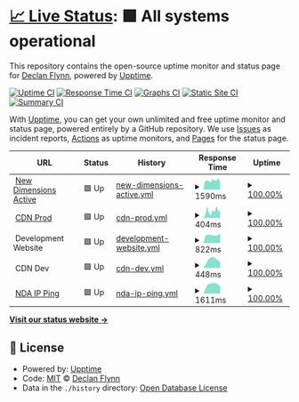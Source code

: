 # [📈 Live Status](https://flynnd6.github.io/nda-stats): <!--live status--> **🟩 All systems operational**

This repository contains the open-source uptime monitor and status page for [Declan Flynn](https://flynnd6.github.io/nda-stats), powered by [Upptime](https://github.com/upptime/upptime).

[![Uptime CI](https://github.com/flynnd6/nda-stats/workflows/Uptime%20CI/badge.svg)](https://github.com/upptime/upptime/actions?query=workflow%3A%22Uptime+CI%22)
[![Response Time CI](https://github.com/flynnd6/nda-stats/workflows/Response%20Time%20CI/badge.svg)](https://github.com/upptime/upptime/actions?query=workflow%3A%22Response+Time+CI%22)
[![Graphs CI](https://github.com/flynnd6/nda-stats/workflows/Graphs%20CI/badge.svg)](https://github.com/upptime/upptime/actions?query=workflow%3A%22Graphs+CI%22)
[![Static Site CI](https://github.com/flynnd6/nda-stats/workflows/Static%20Site%20CI/badge.svg)](https://github.com/upptime/upptime/actions?query=workflow%3A%22Static+Site+CI%22)
[![Summary CI](https://github.com/flynnd6/nda-stats/workflows/Summary%20CI/badge.svg)](https://github.com/upptime/upptime/actions?query=workflow%3A%22Summary+CI%22)

With [Upptime](https://upptime.js.org), you can get your own unlimited and free uptime monitor and status page, powered entirely by a GitHub repository. We use [Issues](https://github.com/flynnd6/nda-stats/issues) as incident reports, [Actions](https://github.com/flynnd6/nda-stats/actions) as uptime monitors, and [Pages](https://flynnd6.github.io/nda-stats) for the status page.

<!--start: status pages-->
<!-- This summary is generated by Upptime (https://github.com/upptime/upptime) -->
<!-- Do not edit this manually, your changes will be overwritten -->
<!-- prettier-ignore -->
| URL | Status | History | Response Time | Uptime |
| --- | ------ | ------- | ------------- | ------ |
| <img alt="" src="https://favicons.githubusercontent.com/newdimensionsactive.ie" height="13"> [New Dimensions Active](https://newdimensionsactive.ie) | 🟩 Up | [new-dimensions-active.yml](https://github.com/flynnd6/Monitoring/commits/HEAD/history/new-dimensions-active.yml) | <details><summary><img alt="Response time graph" src="./graphs/new-dimensions-active/response-time-week.png" height="20"> 1590ms</summary><br><a href="https://flynnd6.github.io/monitoring/history/new-dimensions-active"><img alt="Response time 1590" src="https://img.shields.io/endpoint?url=https%3A%2F%2Fraw.githubusercontent.com%2Fflynnd6%2FMonitoring%2FHEAD%2Fapi%2Fnew-dimensions-active%2Fresponse-time.json"></a><br><a href="https://flynnd6.github.io/monitoring/history/new-dimensions-active"><img alt="24-hour response time 1366" src="https://img.shields.io/endpoint?url=https%3A%2F%2Fraw.githubusercontent.com%2Fflynnd6%2FMonitoring%2FHEAD%2Fapi%2Fnew-dimensions-active%2Fresponse-time-day.json"></a><br><a href="https://flynnd6.github.io/monitoring/history/new-dimensions-active"><img alt="7-day response time 1590" src="https://img.shields.io/endpoint?url=https%3A%2F%2Fraw.githubusercontent.com%2Fflynnd6%2FMonitoring%2FHEAD%2Fapi%2Fnew-dimensions-active%2Fresponse-time-week.json"></a><br><a href="https://flynnd6.github.io/monitoring/history/new-dimensions-active"><img alt="30-day response time 1590" src="https://img.shields.io/endpoint?url=https%3A%2F%2Fraw.githubusercontent.com%2Fflynnd6%2FMonitoring%2FHEAD%2Fapi%2Fnew-dimensions-active%2Fresponse-time-month.json"></a><br><a href="https://flynnd6.github.io/monitoring/history/new-dimensions-active"><img alt="1-year response time 1590" src="https://img.shields.io/endpoint?url=https%3A%2F%2Fraw.githubusercontent.com%2Fflynnd6%2FMonitoring%2FHEAD%2Fapi%2Fnew-dimensions-active%2Fresponse-time-year.json"></a></details> | <details><summary><a href="https://flynnd6.github.io/monitoring/history/new-dimensions-active">100.00%</a></summary><a href="https://flynnd6.github.io/monitoring/history/new-dimensions-active"><img alt="All-time uptime 100.00%" src="https://img.shields.io/endpoint?url=https%3A%2F%2Fraw.githubusercontent.com%2Fflynnd6%2FMonitoring%2FHEAD%2Fapi%2Fnew-dimensions-active%2Fuptime.json"></a><br><a href="https://flynnd6.github.io/monitoring/history/new-dimensions-active"><img alt="24-hour uptime 100.00%" src="https://img.shields.io/endpoint?url=https%3A%2F%2Fraw.githubusercontent.com%2Fflynnd6%2FMonitoring%2FHEAD%2Fapi%2Fnew-dimensions-active%2Fuptime-day.json"></a><br><a href="https://flynnd6.github.io/monitoring/history/new-dimensions-active"><img alt="7-day uptime 100.00%" src="https://img.shields.io/endpoint?url=https%3A%2F%2Fraw.githubusercontent.com%2Fflynnd6%2FMonitoring%2FHEAD%2Fapi%2Fnew-dimensions-active%2Fuptime-week.json"></a><br><a href="https://flynnd6.github.io/monitoring/history/new-dimensions-active"><img alt="30-day uptime 100.00%" src="https://img.shields.io/endpoint?url=https%3A%2F%2Fraw.githubusercontent.com%2Fflynnd6%2FMonitoring%2FHEAD%2Fapi%2Fnew-dimensions-active%2Fuptime-month.json"></a><br><a href="https://flynnd6.github.io/monitoring/history/new-dimensions-active"><img alt="1-year uptime 100.00%" src="https://img.shields.io/endpoint?url=https%3A%2F%2Fraw.githubusercontent.com%2Fflynnd6%2FMonitoring%2FHEAD%2Fapi%2Fnew-dimensions-active%2Fuptime-year.json"></a></details>
| <img alt="" src="https://favicons.githubusercontent.com/cdn.newdimensionsactive.ie" height="13"> [CDN Prod](https://cdn.newdimensionsactive.ie/wp-content/uploads/2018/11/trs-white.png) | 🟩 Up | [cdn-prod.yml](https://github.com/flynnd6/Monitoring/commits/HEAD/history/cdn-prod.yml) | <details><summary><img alt="Response time graph" src="./graphs/cdn-prod/response-time-week.png" height="20"> 404ms</summary><br><a href="https://flynnd6.github.io/monitoring/history/cdn-prod"><img alt="Response time 404" src="https://img.shields.io/endpoint?url=https%3A%2F%2Fraw.githubusercontent.com%2Fflynnd6%2FMonitoring%2FHEAD%2Fapi%2Fcdn-prod%2Fresponse-time.json"></a><br><a href="https://flynnd6.github.io/monitoring/history/cdn-prod"><img alt="24-hour response time 360" src="https://img.shields.io/endpoint?url=https%3A%2F%2Fraw.githubusercontent.com%2Fflynnd6%2FMonitoring%2FHEAD%2Fapi%2Fcdn-prod%2Fresponse-time-day.json"></a><br><a href="https://flynnd6.github.io/monitoring/history/cdn-prod"><img alt="7-day response time 404" src="https://img.shields.io/endpoint?url=https%3A%2F%2Fraw.githubusercontent.com%2Fflynnd6%2FMonitoring%2FHEAD%2Fapi%2Fcdn-prod%2Fresponse-time-week.json"></a><br><a href="https://flynnd6.github.io/monitoring/history/cdn-prod"><img alt="30-day response time 404" src="https://img.shields.io/endpoint?url=https%3A%2F%2Fraw.githubusercontent.com%2Fflynnd6%2FMonitoring%2FHEAD%2Fapi%2Fcdn-prod%2Fresponse-time-month.json"></a><br><a href="https://flynnd6.github.io/monitoring/history/cdn-prod"><img alt="1-year response time 404" src="https://img.shields.io/endpoint?url=https%3A%2F%2Fraw.githubusercontent.com%2Fflynnd6%2FMonitoring%2FHEAD%2Fapi%2Fcdn-prod%2Fresponse-time-year.json"></a></details> | <details><summary><a href="https://flynnd6.github.io/monitoring/history/cdn-prod">100.00%</a></summary><a href="https://flynnd6.github.io/monitoring/history/cdn-prod"><img alt="All-time uptime 100.00%" src="https://img.shields.io/endpoint?url=https%3A%2F%2Fraw.githubusercontent.com%2Fflynnd6%2FMonitoring%2FHEAD%2Fapi%2Fcdn-prod%2Fuptime.json"></a><br><a href="https://flynnd6.github.io/monitoring/history/cdn-prod"><img alt="24-hour uptime 100.00%" src="https://img.shields.io/endpoint?url=https%3A%2F%2Fraw.githubusercontent.com%2Fflynnd6%2FMonitoring%2FHEAD%2Fapi%2Fcdn-prod%2Fuptime-day.json"></a><br><a href="https://flynnd6.github.io/monitoring/history/cdn-prod"><img alt="7-day uptime 100.00%" src="https://img.shields.io/endpoint?url=https%3A%2F%2Fraw.githubusercontent.com%2Fflynnd6%2FMonitoring%2FHEAD%2Fapi%2Fcdn-prod%2Fuptime-week.json"></a><br><a href="https://flynnd6.github.io/monitoring/history/cdn-prod"><img alt="30-day uptime 100.00%" src="https://img.shields.io/endpoint?url=https%3A%2F%2Fraw.githubusercontent.com%2Fflynnd6%2FMonitoring%2FHEAD%2Fapi%2Fcdn-prod%2Fuptime-month.json"></a><br><a href="https://flynnd6.github.io/monitoring/history/cdn-prod"><img alt="1-year uptime 100.00%" src="https://img.shields.io/endpoint?url=https%3A%2F%2Fraw.githubusercontent.com%2Fflynnd6%2FMonitoring%2FHEAD%2Fapi%2Fcdn-prod%2Fuptime-year.json"></a></details>
| <img alt="" src="https://favicons.githubusercontent.com/null" height="13"> Development Website | 🟩 Up | [development-website.yml](https://github.com/flynnd6/Monitoring/commits/HEAD/history/development-website.yml) | <details><summary><img alt="Response time graph" src="./graphs/development-website/response-time-week.png" height="20"> 822ms</summary><br><a href="https://flynnd6.github.io/monitoring/history/development-website"><img alt="Response time 822" src="https://img.shields.io/endpoint?url=https%3A%2F%2Fraw.githubusercontent.com%2Fflynnd6%2FMonitoring%2FHEAD%2Fapi%2Fdevelopment-website%2Fresponse-time.json"></a><br><a href="https://flynnd6.github.io/monitoring/history/development-website"><img alt="24-hour response time 652" src="https://img.shields.io/endpoint?url=https%3A%2F%2Fraw.githubusercontent.com%2Fflynnd6%2FMonitoring%2FHEAD%2Fapi%2Fdevelopment-website%2Fresponse-time-day.json"></a><br><a href="https://flynnd6.github.io/monitoring/history/development-website"><img alt="7-day response time 822" src="https://img.shields.io/endpoint?url=https%3A%2F%2Fraw.githubusercontent.com%2Fflynnd6%2FMonitoring%2FHEAD%2Fapi%2Fdevelopment-website%2Fresponse-time-week.json"></a><br><a href="https://flynnd6.github.io/monitoring/history/development-website"><img alt="30-day response time 822" src="https://img.shields.io/endpoint?url=https%3A%2F%2Fraw.githubusercontent.com%2Fflynnd6%2FMonitoring%2FHEAD%2Fapi%2Fdevelopment-website%2Fresponse-time-month.json"></a><br><a href="https://flynnd6.github.io/monitoring/history/development-website"><img alt="1-year response time 822" src="https://img.shields.io/endpoint?url=https%3A%2F%2Fraw.githubusercontent.com%2Fflynnd6%2FMonitoring%2FHEAD%2Fapi%2Fdevelopment-website%2Fresponse-time-year.json"></a></details> | <details><summary><a href="https://flynnd6.github.io/monitoring/history/development-website">100.00%</a></summary><a href="https://flynnd6.github.io/monitoring/history/development-website"><img alt="All-time uptime 100.00%" src="https://img.shields.io/endpoint?url=https%3A%2F%2Fraw.githubusercontent.com%2Fflynnd6%2FMonitoring%2FHEAD%2Fapi%2Fdevelopment-website%2Fuptime.json"></a><br><a href="https://flynnd6.github.io/monitoring/history/development-website"><img alt="24-hour uptime 100.00%" src="https://img.shields.io/endpoint?url=https%3A%2F%2Fraw.githubusercontent.com%2Fflynnd6%2FMonitoring%2FHEAD%2Fapi%2Fdevelopment-website%2Fuptime-day.json"></a><br><a href="https://flynnd6.github.io/monitoring/history/development-website"><img alt="7-day uptime 100.00%" src="https://img.shields.io/endpoint?url=https%3A%2F%2Fraw.githubusercontent.com%2Fflynnd6%2FMonitoring%2FHEAD%2Fapi%2Fdevelopment-website%2Fuptime-week.json"></a><br><a href="https://flynnd6.github.io/monitoring/history/development-website"><img alt="30-day uptime 100.00%" src="https://img.shields.io/endpoint?url=https%3A%2F%2Fraw.githubusercontent.com%2Fflynnd6%2FMonitoring%2FHEAD%2Fapi%2Fdevelopment-website%2Fuptime-month.json"></a><br><a href="https://flynnd6.github.io/monitoring/history/development-website"><img alt="1-year uptime 100.00%" src="https://img.shields.io/endpoint?url=https%3A%2F%2Fraw.githubusercontent.com%2Fflynnd6%2FMonitoring%2FHEAD%2Fapi%2Fdevelopment-website%2Fuptime-year.json"></a></details>
| <img alt="" src="https://favicons.githubusercontent.com/null" height="13"> CDN Dev | 🟩 Up | [cdn-dev.yml](https://github.com/flynnd6/Monitoring/commits/HEAD/history/cdn-dev.yml) | <details><summary><img alt="Response time graph" src="./graphs/cdn-dev/response-time-week.png" height="20"> 448ms</summary><br><a href="https://flynnd6.github.io/monitoring/history/cdn-dev"><img alt="Response time 448" src="https://img.shields.io/endpoint?url=https%3A%2F%2Fraw.githubusercontent.com%2Fflynnd6%2FMonitoring%2FHEAD%2Fapi%2Fcdn-dev%2Fresponse-time.json"></a><br><a href="https://flynnd6.github.io/monitoring/history/cdn-dev"><img alt="24-hour response time 309" src="https://img.shields.io/endpoint?url=https%3A%2F%2Fraw.githubusercontent.com%2Fflynnd6%2FMonitoring%2FHEAD%2Fapi%2Fcdn-dev%2Fresponse-time-day.json"></a><br><a href="https://flynnd6.github.io/monitoring/history/cdn-dev"><img alt="7-day response time 448" src="https://img.shields.io/endpoint?url=https%3A%2F%2Fraw.githubusercontent.com%2Fflynnd6%2FMonitoring%2FHEAD%2Fapi%2Fcdn-dev%2Fresponse-time-week.json"></a><br><a href="https://flynnd6.github.io/monitoring/history/cdn-dev"><img alt="30-day response time 448" src="https://img.shields.io/endpoint?url=https%3A%2F%2Fraw.githubusercontent.com%2Fflynnd6%2FMonitoring%2FHEAD%2Fapi%2Fcdn-dev%2Fresponse-time-month.json"></a><br><a href="https://flynnd6.github.io/monitoring/history/cdn-dev"><img alt="1-year response time 448" src="https://img.shields.io/endpoint?url=https%3A%2F%2Fraw.githubusercontent.com%2Fflynnd6%2FMonitoring%2FHEAD%2Fapi%2Fcdn-dev%2Fresponse-time-year.json"></a></details> | <details><summary><a href="https://flynnd6.github.io/monitoring/history/cdn-dev">100.00%</a></summary><a href="https://flynnd6.github.io/monitoring/history/cdn-dev"><img alt="All-time uptime 100.00%" src="https://img.shields.io/endpoint?url=https%3A%2F%2Fraw.githubusercontent.com%2Fflynnd6%2FMonitoring%2FHEAD%2Fapi%2Fcdn-dev%2Fuptime.json"></a><br><a href="https://flynnd6.github.io/monitoring/history/cdn-dev"><img alt="24-hour uptime 100.00%" src="https://img.shields.io/endpoint?url=https%3A%2F%2Fraw.githubusercontent.com%2Fflynnd6%2FMonitoring%2FHEAD%2Fapi%2Fcdn-dev%2Fuptime-day.json"></a><br><a href="https://flynnd6.github.io/monitoring/history/cdn-dev"><img alt="7-day uptime 100.00%" src="https://img.shields.io/endpoint?url=https%3A%2F%2Fraw.githubusercontent.com%2Fflynnd6%2FMonitoring%2FHEAD%2Fapi%2Fcdn-dev%2Fuptime-week.json"></a><br><a href="https://flynnd6.github.io/monitoring/history/cdn-dev"><img alt="30-day uptime 100.00%" src="https://img.shields.io/endpoint?url=https%3A%2F%2Fraw.githubusercontent.com%2Fflynnd6%2FMonitoring%2FHEAD%2Fapi%2Fcdn-dev%2Fuptime-month.json"></a><br><a href="https://flynnd6.github.io/monitoring/history/cdn-dev"><img alt="1-year uptime 100.00%" src="https://img.shields.io/endpoint?url=https%3A%2F%2Fraw.githubusercontent.com%2Fflynnd6%2FMonitoring%2FHEAD%2Fapi%2Fcdn-dev%2Fuptime-year.json"></a></details>
| <img alt="" src="https://favicons.githubusercontent.com/null" height="13"> [NDA IP Ping](34.255.40.57) | 🟩 Up | [nda-ip-ping.yml](https://github.com/flynnd6/Monitoring/commits/HEAD/history/nda-ip-ping.yml) | <details><summary><img alt="Response time graph" src="./graphs/nda-ip-ping/response-time-week.png" height="20"> 1611ms</summary><br><a href="https://flynnd6.github.io/monitoring/history/nda-ip-ping"><img alt="Response time 1611" src="https://img.shields.io/endpoint?url=https%3A%2F%2Fraw.githubusercontent.com%2Fflynnd6%2FMonitoring%2FHEAD%2Fapi%2Fnda-ip-ping%2Fresponse-time.json"></a><br><a href="https://flynnd6.github.io/monitoring/history/nda-ip-ping"><img alt="24-hour response time 1284" src="https://img.shields.io/endpoint?url=https%3A%2F%2Fraw.githubusercontent.com%2Fflynnd6%2FMonitoring%2FHEAD%2Fapi%2Fnda-ip-ping%2Fresponse-time-day.json"></a><br><a href="https://flynnd6.github.io/monitoring/history/nda-ip-ping"><img alt="7-day response time 1611" src="https://img.shields.io/endpoint?url=https%3A%2F%2Fraw.githubusercontent.com%2Fflynnd6%2FMonitoring%2FHEAD%2Fapi%2Fnda-ip-ping%2Fresponse-time-week.json"></a><br><a href="https://flynnd6.github.io/monitoring/history/nda-ip-ping"><img alt="30-day response time 1611" src="https://img.shields.io/endpoint?url=https%3A%2F%2Fraw.githubusercontent.com%2Fflynnd6%2FMonitoring%2FHEAD%2Fapi%2Fnda-ip-ping%2Fresponse-time-month.json"></a><br><a href="https://flynnd6.github.io/monitoring/history/nda-ip-ping"><img alt="1-year response time 1611" src="https://img.shields.io/endpoint?url=https%3A%2F%2Fraw.githubusercontent.com%2Fflynnd6%2FMonitoring%2FHEAD%2Fapi%2Fnda-ip-ping%2Fresponse-time-year.json"></a></details> | <details><summary><a href="https://flynnd6.github.io/monitoring/history/nda-ip-ping">100.00%</a></summary><a href="https://flynnd6.github.io/monitoring/history/nda-ip-ping"><img alt="All-time uptime 100.00%" src="https://img.shields.io/endpoint?url=https%3A%2F%2Fraw.githubusercontent.com%2Fflynnd6%2FMonitoring%2FHEAD%2Fapi%2Fnda-ip-ping%2Fuptime.json"></a><br><a href="https://flynnd6.github.io/monitoring/history/nda-ip-ping"><img alt="24-hour uptime 100.00%" src="https://img.shields.io/endpoint?url=https%3A%2F%2Fraw.githubusercontent.com%2Fflynnd6%2FMonitoring%2FHEAD%2Fapi%2Fnda-ip-ping%2Fuptime-day.json"></a><br><a href="https://flynnd6.github.io/monitoring/history/nda-ip-ping"><img alt="7-day uptime 100.00%" src="https://img.shields.io/endpoint?url=https%3A%2F%2Fraw.githubusercontent.com%2Fflynnd6%2FMonitoring%2FHEAD%2Fapi%2Fnda-ip-ping%2Fuptime-week.json"></a><br><a href="https://flynnd6.github.io/monitoring/history/nda-ip-ping"><img alt="30-day uptime 100.00%" src="https://img.shields.io/endpoint?url=https%3A%2F%2Fraw.githubusercontent.com%2Fflynnd6%2FMonitoring%2FHEAD%2Fapi%2Fnda-ip-ping%2Fuptime-month.json"></a><br><a href="https://flynnd6.github.io/monitoring/history/nda-ip-ping"><img alt="1-year uptime 100.00%" src="https://img.shields.io/endpoint?url=https%3A%2F%2Fraw.githubusercontent.com%2Fflynnd6%2FMonitoring%2FHEAD%2Fapi%2Fnda-ip-ping%2Fuptime-year.json"></a></details>

<!--end: status pages-->

[**Visit our status website →**](https://flynnd6.github.io/nda-stats)

## 📄 License

- Powered by: [Upptime](https://github.com/upptime/upptime)
- Code: [MIT](./LICENSE) © [Declan Flynn](https://flynnd6.github.io/nda-stats)
- Data in the `./history` directory: [Open Database License](https://opendatacommons.org/licenses/odbl/1-0/)
